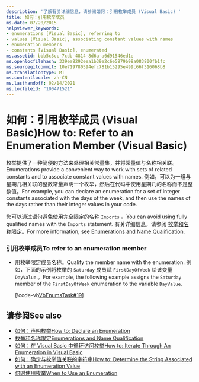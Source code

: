 ```yaml
---
description: '了解有关详细信息，请参阅如何：引用枚举成员 (Visual Basic) '
title: 如何：引用枚举成员
ms.date: 07/20/2015
helpviewer_keywords:
- enumerations [Visual Basic], referring to
- values [Visual Basic], associating constant values with names
- enumeration members
- constants [Visual Basic], enumerated
ms.assetid: bbb5c3cc-7cdb-4814-8d6a-a6d91546ed1e
ms.openlocfilehash: 339ea8292eea1b39e2c6e5879b98a083800fb1fc
ms.sourcegitcommit: 10e719780594efc781b15295e499c66f316068b8
ms.translationtype: MT
ms.contentlocale: zh-CN
ms.lasthandoff: 02/14/2021
ms.locfileid: "100471521"
---
```

# <a name="how-to-refer-to-an-enumeration-member-visual-basic"></a><span data-ttu-id="befdb-103">如何：引用枚举成员 (Visual Basic)</span><span class="sxs-lookup"><span data-stu-id="befdb-103">How to: Refer to an Enumeration Member (Visual Basic)</span></span>

<span data-ttu-id="befdb-104">枚举提供了一种简便的方法来处理相关常量集，并将常量值与名称相关联。</span><span class="sxs-lookup"><span data-stu-id="befdb-104">Enumerations provide a convenient way to work with sets of related constants and to associate constant values with names.</span></span> <span data-ttu-id="befdb-105">例如，可以为一组与星期几相关联的整数常量声明一个枚举，然后在代码中使用星期几的名称而不是整数值。</span><span class="sxs-lookup"><span data-stu-id="befdb-105">For example, you can declare an enumeration for a set of integer constants associated with the days of the week, and then use the names of the days rather than their integer values in your code.</span></span>  
  
 <span data-ttu-id="befdb-106">您可以通过语句避免使用完全限定的名称 `Imports` 。</span><span class="sxs-lookup"><span data-stu-id="befdb-106">You can avoid using fully qualified names with the `Imports` statement.</span></span> <span data-ttu-id="befdb-107">有关详细信息，请参阅 [枚举和名称限定](enumerations-and-name-qualification.md)。</span><span class="sxs-lookup"><span data-stu-id="befdb-107">For more information, see [Enumerations and Name Qualification](enumerations-and-name-qualification.md).</span></span>  
  
### <a name="to-refer-to-an-enumeration-member"></a><span data-ttu-id="befdb-108">引用枚举成员</span><span class="sxs-lookup"><span data-stu-id="befdb-108">To refer to an enumeration member</span></span>  
  
- <span data-ttu-id="befdb-109">用枚举限定成员名称。</span><span class="sxs-lookup"><span data-stu-id="befdb-109">Qualify the member name with the enumeration.</span></span> <span data-ttu-id="befdb-110">例如，下面的示例将枚举的 `Saturday` 成员赋 `FirstDayOfWeek` 给该变量 `DayValue` 。</span><span class="sxs-lookup"><span data-stu-id="befdb-110">For example, the following example assigns the `Saturday` member of the `FirstDayOfWeek` enumeration to the variable `DayValue`.</span></span>  
  
     [!code-vb[VbEnumsTask#19](~/samples/snippets/visualbasic/VS_Snippets_VBCSharp/VbEnumsTask/VB/Class2.vb#19)]  
  
## <a name="see-also"></a><span data-ttu-id="befdb-111">请参阅</span><span class="sxs-lookup"><span data-stu-id="befdb-111">See also</span></span>

- [<span data-ttu-id="befdb-112">如何：声明枚举</span><span class="sxs-lookup"><span data-stu-id="befdb-112">How to: Declare an Enumeration</span></span>](how-to-declare-enumerations.md)
- [<span data-ttu-id="befdb-113">枚举和名称限定</span><span class="sxs-lookup"><span data-stu-id="befdb-113">Enumerations and Name Qualification</span></span>](enumerations-and-name-qualification.md)
- [<span data-ttu-id="befdb-114">如何：在 Visual Basic 中循环访问枚举</span><span class="sxs-lookup"><span data-stu-id="befdb-114">How to: Iterate Through An Enumeration in Visual Basic</span></span>](how-to-iterate-through-an-enumeration.md)
- [<span data-ttu-id="befdb-115">如何：确定与枚举值关联的字符串</span><span class="sxs-lookup"><span data-stu-id="befdb-115">How to: Determine the String Associated with an Enumeration Value</span></span>](how-to-determine-the-string-associated-with-an-enumeration-value.md)
- [<span data-ttu-id="befdb-116">何时使用枚举</span><span class="sxs-lookup"><span data-stu-id="befdb-116">When to Use an Enumeration</span></span>](when-to-use-an-enumeration.md)
